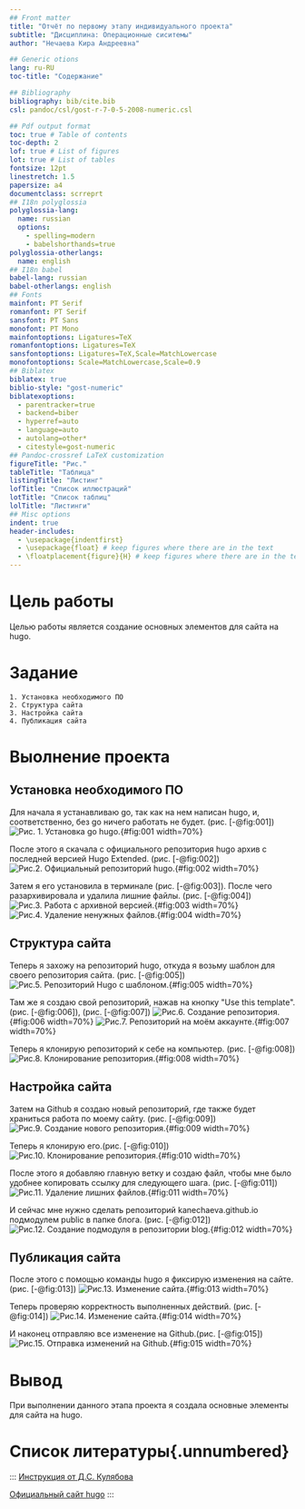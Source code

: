 ```yaml
---
## Front matter
title: "Отчёт по первому этапу индивидуального проекта"
subtitle: "Дисциплина: Операционные сиситемы"
author: "Нечаева Кира Андреевна"

## Generic otions
lang: ru-RU
toc-title: "Содержание"

## Bibliography
bibliography: bib/cite.bib
csl: pandoc/csl/gost-r-7-0-5-2008-numeric.csl

## Pdf output format
toc: true # Table of contents
toc-depth: 2
lof: true # List of figures
lot: true # List of tables
fontsize: 12pt
linestretch: 1.5
papersize: a4
documentclass: scrreprt
## I18n polyglossia
polyglossia-lang:
  name: russian
  options:
	- spelling=modern
	- babelshorthands=true
polyglossia-otherlangs:
  name: english
## I18n babel
babel-lang: russian
babel-otherlangs: english
## Fonts
mainfont: PT Serif
romanfont: PT Serif
sansfont: PT Sans
monofont: PT Mono
mainfontoptions: Ligatures=TeX
romanfontoptions: Ligatures=TeX
sansfontoptions: Ligatures=TeX,Scale=MatchLowercase
monofontoptions: Scale=MatchLowercase,Scale=0.9
## Biblatex
biblatex: true
biblio-style: "gost-numeric"
biblatexoptions:
  - parentracker=true
  - backend=biber
  - hyperref=auto
  - language=auto
  - autolang=other*
  - citestyle=gost-numeric
## Pandoc-crossref LaTeX customization
figureTitle: "Рис."
tableTitle: "Таблица"
listingTitle: "Листинг"
lofTitle: "Список иллюстраций"
lotTitle: "Список таблиц"
lolTitle: "Листинги"
## Misc options
indent: true
header-includes:
  - \usepackage{indentfirst}
  - \usepackage{float} # keep figures where there are in the text
  - \floatplacement{figure}{H} # keep figures where there are in the text
---
```


# **Цель работы**

Целью работы является создание основных элементов для сайта на hugo.

# **Задание**
    1. Установка необходимого ПО
    2. Структура сайта
    3. Настройка сайта
    4. Публикация сайта

# **Выолнение проекта**

## **Установка необходимого ПО**
Для начала я устанавливаю go, так как на нем написан hugo, и, соответственно, без go ничего работать не будет. (рис. [-@fig:001])
![Рис. 1. Установка go hugo.](image/im1.png){#fig:001 width=70%}

После этого я скачала с официального репозитория hugo архив с последней версией Hugo Extended. (рис. [-@fig:002])
![Рис.2. Официальный репозиторий hugo.](image/im2.png){#fig:002 width=70%}

Затем я его установила в терминале (рис. [-@fig:003]). После чего разархивировала и удалила лишние файлы. (рис. [-@fig:004]) 
![Рис.3. Работа с архивной версией.](image/im3.png){#fig:003 width=70%}
![Рис.4. Удаление ненужных файлов.](image/im4.png){#fig:004 width=70%}


## **Структура сайта**
Теперь я захожу на репозиторий hugo, откуда я возьму шаблон для своего репозитория сайта. (рис. [-@fig:005])
![Рис.5. Репозиторий Hugo с шаблоном.](image/im5.png){#fig:005 width=70%}

Там же я создаю свой репозиторий, нажав на кнопку "Use this template". (рис. [-@fig:006]), (рис. [-@fig:007])
![Рис.6. Создание репозитория.](image/im6.png){#fig:006 width=70%}
![Рис.7. Репозиторий на моём аккаунте.](image/im7.png){#fig:007 width=70%}

Теперь я клонирую репозиторий к себе на компьютер. (рис. [-@fig:008])
![Рис.8. Клонирование репозитория.](image/im8.png){#fig:008 width=70%}

## **Настройка сайта**
Затем на Github я создаю новый репозиторий, где также будет храниться работа по моему сайту. (рис. [-@fig:009])
![Рис.9. Создание нового репозитория.](image/im9.png){#fig:009 width=70%}

Теперь я клонирую его.(рис. [-@fig:010])
![Рис.10. Клонирование репозитория.](image/im10.png){#fig:010 width=70%}

После этого я добавляю главную ветку и создаю файл, чтобы мне было удобнее копировать ссылку для следующего шага. (рис. [-@fig:011])
![Рис.11. Удаление лишних файлов.](image/im11.png){#fig:011 width=70%}

И сейчас мне нужно сделать репозиторий kanechaeva.github.io подмодулем public в папке блога. (рис. [-@fig:012])
![Рис.12. Создание подмодуля в репозитории blog.](image/im12.png){#fig:012 width=70%}

## **Публикация сайта**
После этого с помощью команды hugo я фиксирую изменения на сайте. (рис. [-@fig:013])
![Рис.13. Изменение сайта.](image/im13.png){#fig:013 width=70%}

Теперь проверяю корректность выполненных действий. (рис. [-@fig:014])
![Рис.14. Изменение сайта.](image/im14.png){#fig:014 width=70%}

И наконец отправляю все изменение на Github.(рис. [-@fig:015])
![Рис.15. Отправка изменений на Github.](image/im15.png){#fig:015 width=70%}

# **Вывод**
При выполнении данного этапа проекта я создала основныe элементы для сайта на hugo.

# **Список литературы{.unnumbered}**

::: [Инструкция от Д.С. Кулябова](https://yamadharma.github.io/ru/post/2022/04/12/creating-hugo-site/)

[Официальный сайт hugo](https://github.com/gohugoio/hugo/releases)
:::
